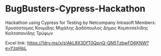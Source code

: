 # BugBusters-Cypress-Hackathon
Hackathon using Cypress for Testing by Netcompany Intrasoft
Members: 
Χρυσόστομος Κουμίδης
Μιχάλης Δαδόπουλος 
Δήμος Κομπιτσελίδης
Καλταπανίδης Τρύφων

Excel link: https://1drv.ms/x/s!AkL8X3DfT0QpnQ-QN5TzbwFD6KNW?e=YzqHpL
